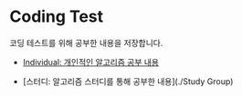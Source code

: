 # Coding Test

코딩 테스트를 위해 공부한 내용을 저장합니다.

- [Individual: 개인적인 알고리즘 공부 내용](./Individual)

- [스터디: 알고리즘 스터디를 통해 공부한 내용](./Study Group)

   